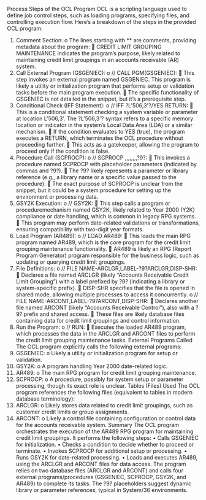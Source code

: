Process Steps of the OCL Program
OCL is a scripting language used to define job control steps, such as loading programs, specifying files, and controlling execution flow. Here’s a breakdown of the steps in the provided OCL program:
1.	Comment Section: 
o	The lines starting with ** are comments, providing metadata about the program: 
	CREDIT LIMIT GROUPING MAINTENANCE indicates the program’s purpose, likely related to maintaining credit limit groupings in an accounts receivable (AR) system.
2.	Call External Program (GSGENIEC): 
o	// CALL PGM(GSGENIEC): 
	This step invokes an external program named GSGENIEC. This program is likely a utility or initialization program that performs setup or validation tasks before the main program execution.
	The specific functionality of GSGENIEC is not detailed in the snippet, but it’s a prerequisite step.
3.	Conditional Check (IFF Statement): 
o	// IFF ?L'506,3'?/YES RETURN: 
	This is a conditional statement checking a system variable or parameter at location L'506,3'. The ?L'506,3'? syntax refers to a specific memory location or indicator in the system’s Local Data Area (LDA) or a similar mechanism.
	If the condition evaluates to YES (true), the program executes a RETURN, which terminates the OCL procedure without proceeding further.
	This acts as a gatekeeper, allowing the program to proceed only if the condition is false.
4.	Procedure Call (SCPROCP): 
o	// SCPROCP ,,,,,,,,?9?: 
	This invokes a procedure named SCPROCP with placeholder parameters (indicated by commas and ?9?).
	The ?9? likely represents a parameter or library reference (e.g., a library name or a specific value passed to the procedure).
	The exact purpose of SCPROCP is unclear from the snippet, but it could be a system procedure for setting up the environment or processing data.
5.	GSY2K Execution: 
o	// GSY2K: 
	This step calls a program or proceduremechanism named GSY2K, likely related to Year 2000 (Y2K) compliance or date handling, which is common in legacy RPG systems.
	This program may perform date-related validations or transformations, ensuring compatibility with two-digit year formats.
6.	Load Program (AR489): 
o	// LOAD AR489: 
	This loads the main RPG program named AR489, which is the core program for the credit limit grouping maintenance functionality.
	AR489 is likely an RPG (Report Program Generator) program responsible for the business logic, such as updating or querying credit limit groupings.
7.	File Definitions: 
o	// FILE NAME-ARCLGR,LABEL-?9?ARCLGR,DISP-SHR: 
	Declares a file named ARCLGR (likely “Accounts Receivable Credit Limit Grouping”) with a label prefixed by ?9? (indicating a library or system-specific prefix).
	DISP-SHR specifies that the file is opened in shared mode, allowing multiple processes to access it concurrently.
o	// FILE NAME-ARCONT,LABEL-?9?ARCONT,DISP-SHR: 
	Declares another file named ARCONT (likely “Accounts Receivable Control”), also with a ?9? prefix and shared access.
	These files are likely database files containing data for credit limit groupings and control information.
8.	Run the Program: 
o	// RUN: 
	Executes the loaded AR489 program, which processes the data in the ARCLGR and ARCONT files to perform the credit limit grouping maintenance tasks.
External Programs Called
The OCL program explicitly calls the following external programs:
1.	GSGENIEC: 
o	Likely a utility or initialization program for setup or validation.
2.	GSY2K: 
o	A program handling Year 2000 date-related logic.
3.	AR489: 
o	The main RPG program for credit limit grouping maintenance.
4.	SCPROCP: 
o	A procedure, possibly for system setup or parameter processing, though its exact role is unclear.
Tables (Files) Used
The OCL program references the following files (equivalent to tables in modern database terminology):
1.	ARCLGR: 
o	Likely stores data related to credit limit groupings, such as customer credit limits or group assignments.
2.	ARCONT: 
o	Likely a control file containing configuration or control data for the accounts receivable system.
Summary
The OCL program orchestrates the execution of the AR489 RPG program for maintaining credit limit groupings. It performs the following steps:
•	Calls GSGENIEC for initialization.
•	Checks a condition to decide whether to proceed or terminate.
•	Invokes SCPROCP for additional setup or processing.
•	Runs GSY2K for date-related processing.
•	Loads and executes AR489, using the ARCLGR and ARCONT files for data access.
The program relies on two database files (ARCLGR and ARCONT) and calls four external programs/procedures (GSGENIEC, SCPROCP, GSY2K, and AR489) to complete its tasks. The ?9? placeholders suggest dynamic library or parameter references, typical in System/36 environments.

